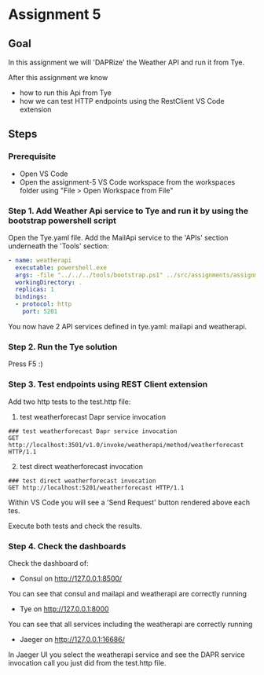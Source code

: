 # Assignment 5

## Goal

In this assignment we will 'DAPRize' the Weather API and run it from Tye.

After this assignment we know

- how to run this Api from Tye
- how we can test HTTP endpoints using the RestClient VS Code extension

## Steps

### Prerequisite

- Open VS Code
- Open the assignment-5 VS Code workspace from the workspaces folder using "File > Open Workspace from File"

### Step 1. Add Weather Api service to Tye and run it by using the bootstrap powershell script

Open the Tye.yaml file. Add the MailApi service to the 'APIs' section underneath the 'Tools' section:

```yaml
- name: weatherapi
  executable: powershell.exe 
  args: -file "../../../tools/bootstrap.ps1" ../src/assignments/assignment-5/WeatherApi weatherapi 5201 3501 60401 ../src/dapr-configuration.yaml ../src/assignments/assignment-5/dapr-components default dotnet
  workingDirectory: .
  replicas: 1
  bindings:
  - protocol: http
    port: 5201

```

You now have 2 API services defined in tye.yaml: mailapi and weatherapi.

### Step 2. Run the Tye solution
Press F5 :)

### Step 3. Test endpoints using REST Client extension

Add two http tests to the test.http file:
1. test weatherforecast Dapr service invocation
```http
### test weatherforecast Dapr service invocation
GET http://localhost:3501/v1.0/invoke/weatherapi/method/weatherforecast HTTP/1.1
```
2. test direct weatherforecast invocation
```http
### test direct weatherforecast invocation
GET http://localhost:5201/weatherforecast HTTP/1.1
```

Within VS Code you will see a 'Send Request' button rendered above each tes.

Execute both tests and check the results.

### Step 4. Check the dashboards

Check the dashboard of:
- Consul on http://127.0.0.1:8500/ 

You can see that consul and mailapi and weatherapi are correctly running

- Tye on http://127.0.0.1:8000

You can see that all services including the weatherapi are correctly running

- Jaeger on http://127.0.0.1:16686/

In Jaeger UI you select the weatherapi service and see the DAPR service invocation call you just did from the test.http file.